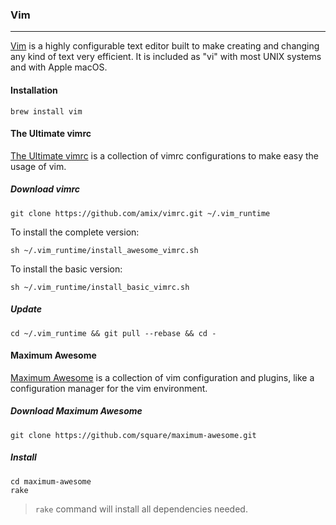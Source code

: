 ### Vim
---
[Vim](http://www.vim.org/) is a highly configurable text editor built to make creating and changing any kind of text very efficient. It is included as "vi" with most UNIX systems and with Apple macOS.

#### Installation
```
brew install vim
```

#### The Ultimate vimrc
[The Ultimate vimrc](https://github.com/amix/vimrc) is a collection of vimrc configurations to make easy the usage of vim.

##### Download vimrc 
```
git clone https://github.com/amix/vimrc.git ~/.vim_runtime
```
To install the complete version:
```
sh ~/.vim_runtime/install_awesome_vimrc.sh
```

To install the basic version:
```
sh ~/.vim_runtime/install_basic_vimrc.sh
```

##### Update
```
cd ~/.vim_runtime && git pull --rebase && cd -
```

#### Maximum Awesome
[Maximum Awesome](https://github.com/square/maximum-awesome) is a collection of vim configuration and plugins, like a configuration manager for the vim environment.

##### Download Maximum Awesome
```
git clone https://github.com/square/maximum-awesome.git
```

##### Install
```
cd maximum-awesome
rake
```
>`rake` command will install all dependencies needed.



